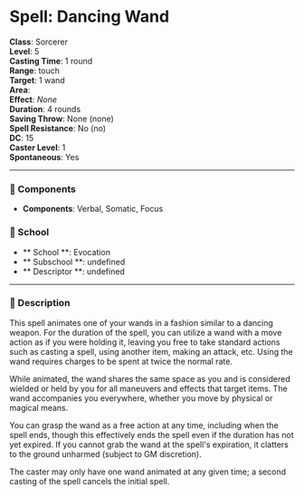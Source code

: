 
# Spell: Dancing Wand
**Class**: Sorcerer  
**Level**: 5  
**Casting Time**: 1 round  
**Range**: touch  
**Target**: 1 wand  
**Area**:   
**Effect**: _None_  
**Duration**: 4 rounds  
**Saving Throw**: None (none)  
**Spell Resistance**: No (no)  
**DC**: 15  
**Caster Level**: 1  
**Spontaneous**: Yes

---

### 🔮 Components
- **Components**: Verbal, Somatic, Focus

### 🏫 School
- ** School **: Evocation
- ** Subschool **: undefined
- ** Descriptor **: undefined
---

### 📜 Description
This spell animates one of your wands in a fashion similar to a dancing weapon. For the duration of the spell, you can utilize a wand with a move action as if you were holding it, leaving you free to take standard actions such as casting a spell, using another item, making an attack, etc. Using the wand requires charges to be spent at twice the normal rate.

While animated, the wand shares the same space as you and is considered wielded or held by you for all maneuvers and effects that target items. The wand accompanies you everywhere, whether you move by physical or magical means.

You can grasp the wand as a free action at any time, including when the spell ends, though this effectively ends the spell even if the duration has not yet expired. If you cannot grab the wand at the spell's expiration, it clatters to the ground unharmed (subject to GM discretion).

The caster may only have one wand animated at any given time; a second casting of the spell cancels the initial spell.
